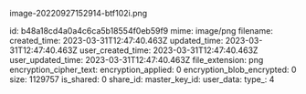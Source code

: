 image-20220927152914-btf102i.png

id: b48a18cd4a0a4c6ca5b18554f0eb59f9
mime: image/png
filename: 
created_time: 2023-03-31T12:47:40.463Z
updated_time: 2023-03-31T12:47:40.463Z
user_created_time: 2023-03-31T12:47:40.463Z
user_updated_time: 2023-03-31T12:47:40.463Z
file_extension: png
encryption_cipher_text: 
encryption_applied: 0
encryption_blob_encrypted: 0
size: 1129757
is_shared: 0
share_id: 
master_key_id: 
user_data: 
type_: 4